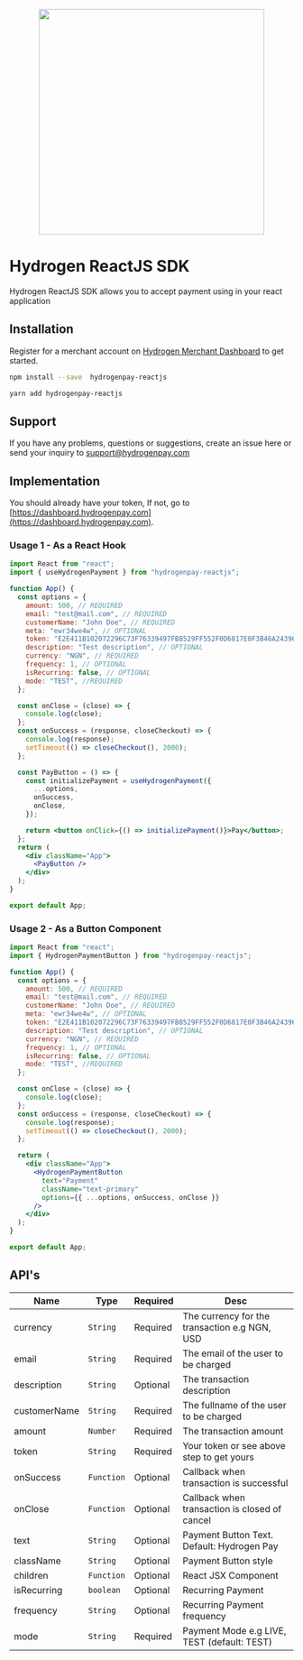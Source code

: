 <p align="center">
<img width="400" valign="top" src="https://hydrogenpay.com/wp-content/uploads/2023/05/logo.png" data-canonical-src="https://hydrogenpay.com/wp-content/uploads/2023/05/logo.png" style="max-width:100%; ">
</p>

# Hydrogen ReactJS SDK

Hydrogen ReactJS SDK allows you to accept payment using in your react application

## Installation

Register for a merchant account on [Hydrogen Merchant Dashboard](https://dashboard.hydrogenpay.com) to get started.

```bash
npm install --save  hydrogenpay-reactjs
```

```bash
yarn add hydrogenpay-reactjs
```

## Support

If you have any problems, questions or suggestions, create an issue here or send your inquiry to support@hydrogenpay.com

## Implementation

You should already have your token, If not, go to [https://dashboard.hydrogenpay.com](https://dashboard.hydrogenpay.com).

### Usage 1 - As a React Hook

```jsx
import React from "react";
import { useHydrogenPayment } from "hydrogenpay-reactjs";

function App() {
  const options = {
    amount: 500, // REQUIRED
    email: "test@mail.com", // REQUIRED
    customerName: "John Doe", // REQUIRED
    meta: "ewr34we4w", // OPTIONAL
    token: "E2E411B102072296C73F76339497FB8529FF552F0D6817E0F3B46A243961CA21", // REQUIRED
    description: "Test description", // OPTIONAL
    currency: "NGN", // REQUIRED
    frequency: 1, // OPTIONAL
    isRecurring: false, // OPTIONAL
    mode: "TEST", //REQUIRED
  };

  const onClose = (close) => {
    console.log(close);
  };
  const onSuccess = (response, closeCheckout) => {
    console.log(response);
    setTimeout(() => closeCheckout(), 2000);
  };

  const PayButton = () => {
    const initializePayment = useHydrogenPayment({
      ...options,
      onSuccess,
      onClose,
    });

    return <button onClick={() => initializePayment()}>Pay</button>;
  };
  return (
    <div className="App">
      <PayButton />
    </div>
  );
}

export default App;
```

### Usage 2 - As a Button Component

```jsx
import React from "react";
import { HydrogenPaymentButton } from "hydrogenpay-reactjs";

function App() {
  const options = {
    amount: 500, // REQUIRED
    email: "test@mail.com", // REQUIRED
    customerName: "John Doe", // REQUIRED
    meta: "ewr34we4w", // OPTIONAL
    token: "E2E411B102072296C73F76339497FB8529FF552F0D6817E0F3B46A243961CA21", // REQUIRED
    description: "Test description", // OPTIONAL
    currency: "NGN", // REQUIRED
    frequency: 1, // OPTIONAL
    isRecurring: false, // OPTIONAL
    mode: "TEST", //REQUIRED
  };

  const onClose = (close) => {
    console.log(close);
  };
  const onSuccess = (response, closeCheckout) => {
    console.log(response);
    setTimeout(() => closeCheckout(), 2000);
  };

  return (
    <div className="App">
      <HydrogenPaymentButton
        text="Payment"
        className="text-primary"
        options={{ ...options, onSuccess, onClose }}
      />
    </div>
  );
}

export default App;
```

## API's

| Name         | Type       | Required | Desc                                          |
| ------------ | ---------- | -------- | --------------------------------------------- |
| currency     | `String`   | Required | The currency for the transaction e.g NGN, USD |
| email        | `String`   | Required | The email of the user to be charged           |
| description  | `String`   | Optional | The transaction description                   |
| customerName | `String`   | Required | The fullname of the user to be charged        |
| amount       | `Number`   | Required | The transaction amount                        |
| token        | `String`   | Required | Your token or see above step to get yours     |
| onSuccess    | `Function` | Optional | Callback when transaction is successful       |
| onClose      | `Function` | Optional | Callback when transaction is closed of cancel |
| text         | `String`   | Optional | Payment Button Text. Default: Hydrogen Pay    |
| className    | `String`   | Optional | Payment Button style                          |
| children     | `Function` | Optional | React JSX Component                           |
| isRecurring  | `boolean`  | Optional | Recurring Payment                             |
| frequency    | `String`   | Optional | Recurring Payment frequency                   |
| mode         | `String`   | Required | Payment Mode e.g LIVE, TEST (default: TEST)   |
